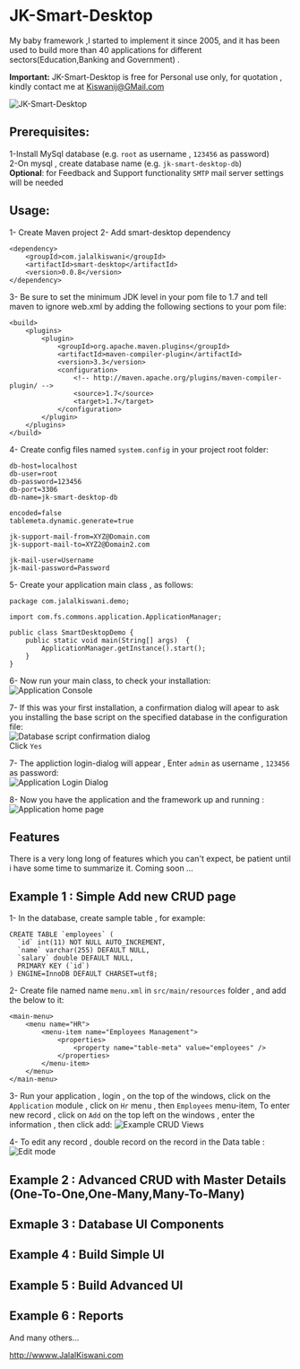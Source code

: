 # JK-Smart-Desktop
My baby framework ,I started to implement it since 2005, and it has been used to build more than 40 applications for different sectors(Education,Banking and Government) .

**Important:** JK-Smart-Desktop is free for Personal use only, for quotation , kindly contact me at Kiswanij@GMail.com 
  
![JK-Smart-Desktop](https://raw.githubusercontent.com/kiswanij/smart-desktop/master/doc/screenshots/4.PNG "JK-Smart-Desktop")  
## Prerequisites:
  1-Install MySql database (e.g. `root` as username , `123456` as password)  
  2-On mysql , create database name (e.g. `jk-smart-desktop-db`)  
  **Optional**: for Feedback and Support functionality `SMTP` mail server settings will be needed

## Usage:
1-	Create Maven project
2-	Add smart-desktop dependency  

	<dependency>
		<groupId>com.jalalkiswani</groupId>
		<artifactId>smart-desktop</artifactId>
		<version>0.0.8</version>
	</dependency>

3- Be sure to set the minimum JDK level in your pom file to 1.7 and tell maven to ignore web.xml by adding the following sections to your pom file:

	<build>
		<plugins>
			<plugin>
				<groupId>org.apache.maven.plugins</groupId>
				<artifactId>maven-compiler-plugin</artifactId>
				<version>3.3</version>
				<configuration>
					<!-- http://maven.apache.org/plugins/maven-compiler-plugin/ -->
					<source>1.7</source>
					<target>1.7</target>
				</configuration>
			</plugin>
		</plugins>
	</build>

4- Create config files named `system.config` in your project root folder:

	db-host=localhost
	db-user=root
	db-password=123456
	db-port=3306
	db-name=jk-smart-desktop-db
	
	encoded=false
	tablemeta.dynamic.generate=true
	
	jk-support-mail-from=XYZ@Domain.com
	jk-support-mail-to=XYZ2@Domain2.com
	
	jk-mail-user=Username
	jk-mail-password=Password
	
5- Create your application main class , as follows:

	package com.jalalkiswani.demo;
	
	import com.fs.commons.application.ApplicationManager;
	
	public class SmartDesktopDemo {
		public static void main(String[] args)  {
			ApplicationManager.getInstance().start();
		}
	}
	 
6- Now run your main class, to check your installation:  
![Application Console](https://raw.githubusercontent.com/kiswanij/smart-desktop/master/doc/screenshots/1.PNG "JK-Smart-Desktop Application console")

7- If this was your first installation, a confirmation dialog will apear to ask you installing the base script on the specified database in the configuration file:   
![Database script confirmation dialog](https://raw.githubusercontent.com/kiswanij/smart-desktop/master/doc/screenshots/2.PNG "JK-Smart-Desktop script confirmation")  
Click `Yes`  

7- The appliction login-dialog will appear , Enter `admin` as username , `123456` as password:  
![Application Login Dialog](https://raw.githubusercontent.com/kiswanij/smart-desktop/master/doc/screenshots/3.PNG "JK-Smart-Desktop login dialog")  

8- Now you have the application and the framework up and running :  
![Application home page](https://raw.githubusercontent.com/kiswanij/smart-desktop/master/doc/screenshots/4.PNG "JK-Smart-Desktop")  

## Features
There is a very long long of features which you can't expect, be patient until i have some time to summarize it. 
Coming soon ...

## Example 1 : Simple Add new CRUD page
1- In the database, create sample table , for example:

	CREATE TABLE `employees` (
	  `id` int(11) NOT NULL AUTO_INCREMENT,
	  `name` varchar(255) DEFAULT NULL,
	  `salary` double DEFAULT NULL,
	  PRIMARY KEY (`id`)
	) ENGINE=InnoDB DEFAULT CHARSET=utf8;

2- Create file named name `menu.xml` in `src/main/resources` folder , and add the below to it: 

	<main-menu>
		<menu name="HR">
			<menu-item name="Employees Management">
				<properties>
					<property name="table-meta" value="employees" />
				</properties>
			</menu-item>
		</menu>
	</main-menu>
 
3- Run your application , login , on the top of the windows, click on the `Application` module , click on `Hr` menu , then `Employees` menu-item,
To enter new record , click on `Add`  on the top left on the windows , enter the information , then click add:
 ![Example CRUD Views](https://raw.githubusercontent.com/kiswanij/smart-desktop/master/doc/screenshots/5.PNG "JK-Smart-Desktop")

4- To edit any record , double record on the record in the Data table : 
 ![Edit mode](https://raw.githubusercontent.com/kiswanij/smart-desktop/master/doc/screenshots/6.PNG "JK-Smart-Desktop")
 
## Example 2 : Advanced CRUD with Master Details (One-To-One,One-Many,Many-To-Many)    
## Exmaple 3 : Database UI Components   
## Example 4 : Build Simple UI   
## Example 5 : Build Advanced UI   
## Example 6 : Reports    
And many others...
 
<http://wwww.JalalKiswani.com>